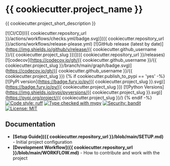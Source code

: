 # {{ cookiecutter.project_name }}

{{ cookiecutter.project_short_description }}

[![CI/CD]({{ cookiecutter.repository_url }}/actions/workflows/checks.yml/badge.svg)]({{ cookiecutter.repository_url }}/actions/workflows/release-please.yml)
[![GitHub release (latest by date)](https://img.shields.io/github/v/release/{{ cookiecutter.github_username }}/{{ cookiecutter.project_slug }})]({{ cookiecutter.repository_url }}/releases)
[![codecov](https://codecov.io/gh/{{ cookiecutter.github_username }}/{{ cookiecutter.project_slug }}/branch/main/graph/badge.svg)](https://codecov.io/gh/{{ cookiecutter.github_username }}/{{ cookiecutter.project_slug }})
{% if cookiecutter.publish_to_pypi == 'yes' -%}
[![PyPI version](https://badge.fury.io/py/{{ cookiecutter.project_slug }}.svg)](https://badge.fury.io/py/{{ cookiecutter.project_slug }})
[![Python Versions](https://img.shields.io/pypi/pyversions/{{ cookiecutter.project_slug }}.svg)](https://pypi.org/project/{{ cookiecutter.project_slug }}/)
{% endif -%}
[![Code style: ruff](https://img.shields.io/badge/code%20style-ruff-000000.svg)](https://github.com/astral-sh/ruff)
[![Type checked with mypy](https://img.shields.io/badge/mypy-checked-blue.svg)](http://mypy-lang.org/)
[![Security: bandit](https://img.shields.io/badge/security-bandit-green.svg)](https://github.com/PyCQA/bandit)
[![License: MIT](https://img.shields.io/badge/License-MIT-blue.svg)](https://opensource.org/licenses/MIT)

## Documentation

- **[Setup Guide]({{ cookiecutter.repository_url }}/blob/main/SETUP.md)** - Initial project configuration
- **[Development Workflow]({{ cookiecutter.repository_url }}/blob/main/WORKFLOW.md)** - How to contribute and work with the project
